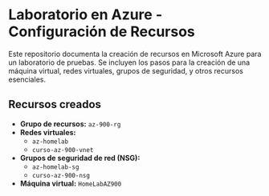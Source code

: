 # Laboratorio en Azure - Configuración de Recursos

Este repositorio documenta la creación de recursos en Microsoft Azure para un laboratorio de pruebas. Se incluyen los pasos para la creación de una máquina virtual, redes virtuales, grupos de seguridad, y otros recursos esenciales.

## Recursos creados
- **Grupo de recursos:** `az-900-rg`
- **Redes virtuales:**
  - `az-homelab`
  - `curso-az-900-vnet`
- **Grupos de seguridad de red (NSG):**
  - `az-homelab-sg`
  - `curso-az-900-nsg`
- **Máquina virtual:** `HomeLabAZ900`
